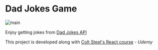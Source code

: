 # Dad Jokes Game

![main](https://res.cloudinary.com/ddjb3qdew/image/upload/v1641682038/dad-jokes_eswfzt.png)

Enjoy getting jokes from [Dad Jokes API](https://icanhazdadjoke.com/api)

This project is developed along with [Colt Steel's React course](https://www.udemy.com/course/modern-react-bootcamp) - *Udemy*
